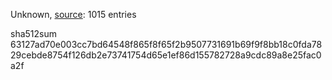 Unknown, [source](https://dxvkcachehost.codepotatoes.de): 1015 entries

sha512sum 63127ad70e003cc7bd64548f865f8f65f2b9507731691b69f9f8bb18c0fda7829cebde8754f126db2e73741754d65e1ef86d155782728a9cdc89a8e25fac0a2f
